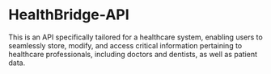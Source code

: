 # HealthBridge-API
This is an API specifically tailored for a healthcare system, enabling users to seamlessly store, modify, and access critical information pertaining to healthcare professionals, including doctors and dentists, as well as patient data.
